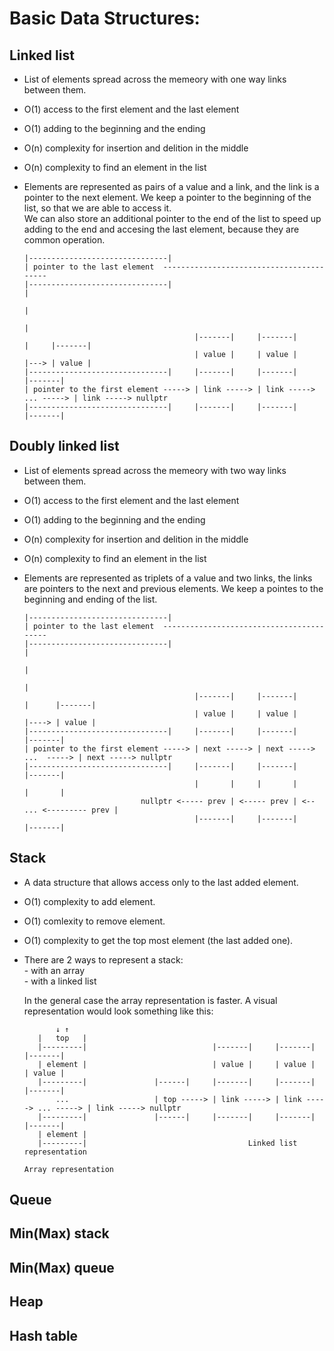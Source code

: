 # Basic Data Structures:

## Linked list
- List of elements spread across the memeory with one way links between them.

- O(1) access to the first element and the last element

- O(1) adding to the beginning and the ending

- O(n) complexity for insertion and delition in the middle

- O(n) complexity to find an element in the list

- <p> Elements are represented as pairs of a value and a link, and the link is a pointer to the next element. We keep a pointer to the beginning of the list, so that we are able to access it.<br>
      We can also store an additional pointer to the end of the list to speed up adding to the end and accesing the last element, because they are common operation. <br>

      |-------------------------------|
      | pointer to the last element  -----------------------------------------
      |-------------------------------|                                      |
                                                                             |
                                                                             |
                                            |-------|     |-------|          |     |-------|
                                            | value |     | value |          |---> | value |
      |-------------------------------|     |-------|     |-------|                |-------|
      | pointer to the first element -----> | link -----> | link -----> ... -----> | link -----> nullptr        
      |-------------------------------|     |-------|     |-------|                |-------|
  </p>

## Doubly linked list
- List of elements spread across the memeory with two way links between them.

- O(1) access to the first element and the last element

- O(1) adding to the beginning and the ending

- O(n) complexity for insertion and delition in the middle

- O(n) complexity to find an element in the list

- <p> Elements are represented as triplets of a value and two links, the links are pointers to the next and previous elements. We keep a pointes to the beginning and ending of the list.<br>

      |-------------------------------|
      | pointer to the last element  -----------------------------------------
      |-------------------------------|                                      |
                                                                             |
                                                                             |
                                            |-------|     |-------|          |      |-------|
                                            | value |     | value |          |----> | value |
      |-------------------------------|     |-------|     |-------|                 |-------|
      | pointer to the first element -----> | next -----> | next -----> ...  -----> | next -----> nullptr        
      |-------------------------------|     |-------|     |-------|                 |-------|
                                            |       |     |       |                 |       |
                                nullptr <----- prev | <----- prev | <-- ... <--------- prev |
                                            |-------|     |-------|                 |-------|
  </p>

## Stack
- A data structure that allows access only to the last added element.

- O(1) complexity to add element.

- O(1) comlexity to remove element.

- O(1) complexity to get the top most element (the last added one).

- <p> There are 2 ways to represent a stack:<br>
      - with an array<br>
      - with a linked list<br>
      
  In the general case the array representation is faster. A visual representation would look something like this:<br>

             ↓ ↑
         |   top   |
         |---------|                            |-------|     |-------|                |-------|
         | element |                            | value |     | value |                | value |
         |---------|               |------|     |-------|     |-------|                |-------|
             ...                   | top -----> | link -----> | link -----> ... -----> | link -----> nullptr
         |---------|               |------|     |-------|     |-------|                |-------|          
         | element |
         |---------|                                    Linked list representation
      
      Array representation

## Queue

## Min(Max) stack

## Min(Max) queue

## Heap

## Hash table
  

